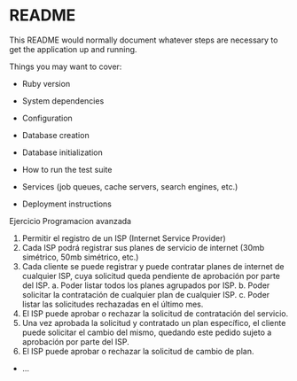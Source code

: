 # README

This README would normally document whatever steps are necessary to get the
application up and running.

Things you may want to cover:

* Ruby version

* System dependencies

* Configuration

* Database creation

* Database initialization

* How to run the test suite

* Services (job queues, cache servers, search engines, etc.)

* Deployment instructions


Ejercicio Programacion avanzada
1. Permitir el registro de un ISP (Internet Service Provider)
2. Cada ISP podrá registrar sus planes de servicio de internet (30mb simétrico, 50mb
simétrico, etc.)
3. Cada cliente se puede registrar y puede contratar planes de internet de cualquier
ISP, cuya solicitud queda pendiente de aprobación por parte del ISP.
a. Poder listar todos los planes agrupados por ISP.
b. Poder solicitar la contratación de cualquier plan de cualquier ISP.
c. Poder listar las solicitudes rechazadas en el último mes.
4. El ISP puede aprobar o rechazar la solicitud de contratación del servicio.
5. Una vez aprobada la solicitud y contratado un plan específico, el cliente puede
solicitar el cambio del mismo, quedando este pedido sujeto a aprobación por parte
del ISP.
6. El ISP puede aprobar o rechazar la solicitud de cambio de plan.

* ...
